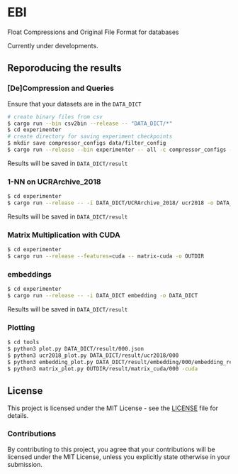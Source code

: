 # EBI
Float Compressions and Original File Format for databases

Currently under developments.

## Reporoducing the results
### [De]Compression and Queries
Ensure that your datasets are in the `DATA_DICT`
```bash
# create binary files from csv
$ cargo run --bin csv2bin --release -- "DATA_DICT/*"
$ cd experimenter
# create directory for saving experiment checkpoints
$ mkdir save compressor_configs data/filter_config
$ cargo run --release --bin experimenter -- all -c compressor_configs -f DATA_DICT/filter_config -b DATA_DICT/binary --create-config --n 10 --in-memory -s save
```
Results will be saved in `DATA_DICT/result`

### 1-NN on UCRArchive_2018
```bash
$ cd experimenter
$ cargo run --release -- -i DATA_DICT/UCRArchive_2018/ ucr2018 -o DATA_DICT
```
Results will be saved in `DATA_DICT/result`

### Matrix Multiplication with CUDA
```bash
$ cd experimenter
$ cargo run --release --features=cuda -- matrix-cuda -o OUTDIR
```

### embeddings
```bash
$ cd experimenter
$ cargo run --release -- -i DATA_DICT embedding -o DATA_DICT
```
Results will be saved in `DATA_DICT/result`

### Plotting
```bash
$ cd tools
$ python3 plot.py DATA_DICT/result/000.json
$ python3 ucr2018_plot.py DATA_DICT/result/ucr2018/000
$ python3 embedding_plot.py DATA_DICT/result/embedding/000/embedding_result.json
$ python3 matrix_plot.py OUTDIR/result/matrix_cuda/000 -cuda
```

## License

This project is licensed under the MIT License - see the [LICENSE](LICENSE) file for details.

### Contributions

By contributing to this project, you agree that your contributions will be licensed under the MIT License, unless you explicitly state otherwise in your submission.